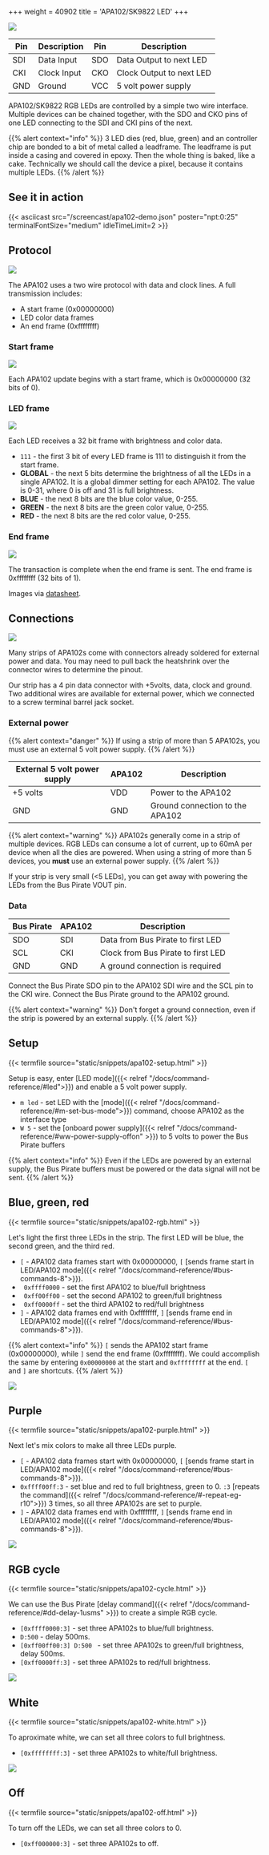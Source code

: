 +++
weight = 40902
title = 'APA102/SK9822 LED'
+++  

![](/images/docs/demo/apa102-diagram.png) 

|Pin|Description|Pin|Description|
|-|-|-|-|
|SDI| Data Input|SDO| Data Output to next LED
|CKI| Clock Input|CKO| Clock Output to next LED|
|GND| Ground|VCC| 5 volt power supply|


APA102/SK9822 RGB LEDs are controlled by a simple two wire interface. Multiple devices can be chained together, with the SDO and CKO pins of one LED connecting to the SDI and CKI pins of the next.

{{% alert context="info" %}}
3 LED dies (red, blue, green) and an controller chip are bonded to a bit of metal called a leadframe. The leadframe is put inside a casing and covered in epoxy. Then the whole thing is baked, like a cake. Technically we should call the device a pixel, because it contains multiple LEDs.
{{% /alert %}}

## See it in action

{{< asciicast src="/screencast/apa102-demo.json" poster="npt:0:25" terminalFontSize="medium" idleTimeLimit=2 >}} 

## Protocol

![](/images/docs/demo/apa102-frame.png)

The APA102 uses a two wire protocol with data and clock lines. A full transmission includes:
- A start frame (0x00000000)
- LED color data frames
- An end frame (0xffffffff)

### Start frame

![](/images/docs/demo/apa102-startframe.png)

Each APA102 update begins with a start frame, which is 0x00000000 (32 bits of 0). 

### LED frame
![](/images/docs/demo/apa102-ledframe.png)

Each LED receives a 32 bit frame with brightness and color data.
- ```111``` - the first 3 bit of every LED frame is 111 to distinguish it from the start frame.
- **GLOBAL** - the next 5 bits determine the brightness of all the LEDs in a single APA102. It is a global dimmer setting for each APA102. The value is 0-31, where 0 is off and 31 is full brightness.
- **BLUE** - the next 8 bits are the blue color value, 0-255.
- **GREEN** - the next 8 bits are the green color value, 0-255.
- **RED** - the next 8 bits are the red color value, 0-255.

### End frame
![](/images/docs/demo/apa102-endframe.png)

The transaction is complete when the end frame is sent. The end frame is 0xffffffff (32 bits of 1).

Images via [datasheet](https://www.mouser.com/datasheet/2/737/APA102_2020_SMD_LED-2487271.pdf).

## Connections

![](/images/docs/demo/apa102-setup.jpg)

Many strips of APA102s come with connectors already soldered for external power and data. You may need to pull back the heatshrink over the connector wires to determine the pinout. 

Our strip has a 4 pin data connector with +5volts, data, clock and ground. Two additional wires are available for external power, which we connected to a screw terminal barrel jack socket. 

### External power

{{% alert context="danger" %}}
If using a strip of more than 5 APA102s, you must use an external 5 volt power supply. 
{{% /alert %}}

|External 5 volt power supply|APA102|Description|
|---|---|-|
|+5 volts|VDD|Power to the APA102|
|GND|GND|Ground connection to the APA102|

{{% alert context="warning" %}}
APA102s generally come in a strip of multiple devices. RGB LEDs can consume a lot of current, up to 60mA per device when all the dies are powered. When using a string of more than 5 devices, you **must** use an external power supply. 
{{% /alert %}}

If your strip is very small (<5 LEDs), you can get away with powering the LEDs from the Bus Pirate VOUT pin.

### Data

|Bus Pirate|APA102|Description|
|---|---|-|
|SDO|SDI|Data from Bus Pirate to first LED|
|SCL|CKI|Clock from Bus Pirate to first LED|
|GND| GND|A ground connection is required|

Connect the Bus Pirate SDO pin to the APA102 SDI wire and the SCL pin to the CKI wire. Connect the Bus Pirate ground to the APA102 ground. 

{{% alert context="warning" %}}
Don't forget a ground connection, even if the strip is powered by an external supply. 
{{% /alert %}}

## Setup

{{< termfile source="static/snippets/apa102-setup.html" >}}

Setup is easy, enter [LED mode]({{< relref "/docs/command-reference/#led">}}) and enable a 5 volt power supply.

- ```m led``` - set LED with the [mode]({{< relref "/docs/command-reference/#m-set-bus-mode">}}) command, choose APA102 as the interface type
- ```W 5``` - set the [onboard power supply]({{< relref "/docs/command-reference/#ww-power-supply-offon" >}}) to 5 volts to power the Bus Pirate buffers

{{% alert context="info" %}}
Even if the LEDs are powered by an external supply, the Bus Pirate buffers must be powered or the data signal will not be sent.
{{% /alert %}}

## Blue, green, red

{{< termfile source="static/snippets/apa102-rgb.html" >}}

Let's light the first three LEDs in the strip. The first LED will be blue, the second green, and the third red.

- ```[``` - APA102 data frames start with 0x00000000, ```[``` [sends frame start in LED/APA102 mode]({{< relref "/docs/command-reference/#bus-commands-8">}}).
- ``` 0xffff0000``` - set the first APA102 to blue/full brightness
- ``` 0xff00ff00``` - set the second APA102 to green/full brightness
- ``` 0xff0000ff``` - set the third APA102 to red/full brightness
- ```]``` - APA102 data frames end with 0xffffffff, ```]``` [sends frame end in LED/APA102 mode]({{< relref "/docs/command-reference/#bus-commands-8">}}).

{{% alert context="info" %}}
```[``` sends the APA102 start frame (0x00000000), while ```]``` send the end frame (0xffffffff). We could accomplish the same by entering ```0x00000000``` at the start and ```0xffffffff``` at the end. ```[``` and ```]``` are shortcuts. 
{{% /alert %}}

![](/images/docs/demo/apa102-rgb.jpg)

## Purple

{{< termfile source="static/snippets/apa102-purple.html" >}}

Next let's mix colors to make all three LEDs purple.
- ```[``` - APA102 data frames start with 0x00000000, ```[``` [sends frame start in LED/APA102 mode]({{< relref "/docs/command-reference/#bus-commands-8">}}).
- ```0xffff00ff:3``` - set blue and red to full brightness, green to 0. ```:3``` [repeats the command]({{< relref "/docs/command-reference/#-repeat-eg-r10">}}) 3 times, so all three APA102s are set to purple.
- ```]``` - APA102 data frames end with 0xffffffff, ```]``` [sends frame end in LED/APA102 mode]({{< relref "/docs/command-reference/#bus-commands-8">}}).

![](/images/docs/demo/apa102-purple.jpg)

## RGB cycle

{{< termfile source="static/snippets/apa102-cycle.html" >}}

We can use the Bus Pirate [delay command]({{< relref "/docs/command-reference/#dd-delay-1usms" >}}) to create a simple RGB cycle. 

- ```[0xffff0000:3]``` - set three APA102s to blue/full brightness.
- ```D:500``` - delay 500ms.
- ```[0xff00ff00:3] D:500 ``` - set three APA102s to green/full brightness, delay 500ms.
- ```[0xff0000ff:3]``` - set three APA102s to red/full brightness.

![](/images/docs/demo/apa102-cycle.jpg) 

## White

{{< termfile source="static/snippets/apa102-white.html" >}}

To aproximate white, we can set all three colors to full brightness.
- ```[0xffffffff:3]``` - set three APA102s to white/full brightness.

![](/images/docs/demo/apa102-white.jpg)

## Off

{{< termfile source="static/snippets/apa102-off.html" >}}

To turn off the LEDs, we can set all three colors to 0.
- ```[0xff000000:3]``` - set three APA102s to off.